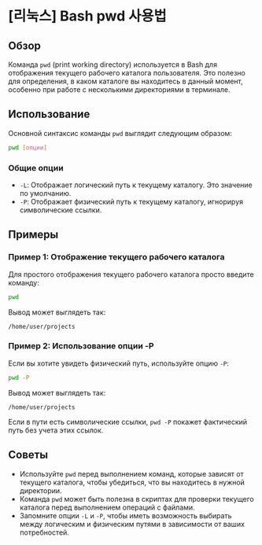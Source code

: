 # [리눅스] Bash pwd 사용법

## Обзор
Команда `pwd` (print working directory) используется в Bash для отображения текущего рабочего каталога пользователя. Это полезно для определения, в каком каталоге вы находитесь в данный момент, особенно при работе с несколькими директориями в терминале.

## Использование
Основной синтаксис команды `pwd` выглядит следующим образом:

```bash
pwd [опции]
```

### Общие опции
- `-L`: Отображает логический путь к текущему каталогу. Это значение по умолчанию.
- `-P`: Отображает физический путь к текущему каталогу, игнорируя символические ссылки.

## Примеры
### Пример 1: Отображение текущего рабочего каталога
Для простого отображения текущего рабочего каталога просто введите команду:

```bash
pwd
```
Вывод может выглядеть так:
```
/home/user/projects
```

### Пример 2: Использование опции -P
Если вы хотите увидеть физический путь, используйте опцию `-P`:

```bash
pwd -P
```
Вывод может выглядеть так:
```
/home/user/projects
```
Если в пути есть символические ссылки, `pwd -P` покажет фактический путь без учета этих ссылок.

## Советы
- Используйте `pwd` перед выполнением команд, которые зависят от текущего каталога, чтобы убедиться, что вы находитесь в нужной директории.
- Команда `pwd` может быть полезна в скриптах для проверки текущего каталога перед выполнением операций с файлами.
- Запомните опции `-L` и `-P`, чтобы иметь возможность выбирать между логическим и физическим путями в зависимости от ваших потребностей.